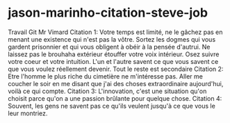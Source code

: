 # jason-marinho-citation-steve-job
Travail Git Mr Vimard
Citation 1: Votre temps est limité, ne le gâchez pas en menant une existence qui n'est pas la vôtre. Sortez les dogmes qui vous gardent prisonnier et qui  vous obligent à obéir à la pensée d'autrui. Ne laissez pas le brouhaha extérieur étouffer votre voix intérieur. Osez suivre votre coeur et votre intuition. L'un et l'autre savent ce que vous  savent ce que vous voulez réellement devenir. Tout le reste est secondaire
Citation 2:  Etre l'homme le plus riche du cimetière ne m'intéresse pas. Aller me coucher le soir en me disant que j'ai des choses extraordinaire aujourd'hui, voilà ce qui compte.
Citation 3: L'innovation, c'est une situation qu'on choisit parce qu'on a une passion brûlante pour quelque chose.
Citation 4: Souvent, les gens ne savent pas ce qu'ils veulent jusqu'à ce que vous le leur montriez.
